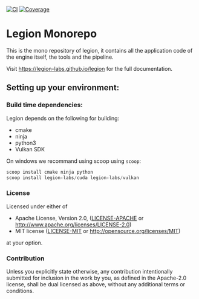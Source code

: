 [![CI](https://github.com/legion-labs/legion/actions/workflows/ci.yml/badge.svg)](https://github.com/legion-labs/legion/actions/workflows/ci.yml)
[![Coverage](https://automatic-enigma-88dd86da.pages.github.io/coverage/badges/flat.svg)](https://legion-labs.github.io/legion/coverage/index.html)

# Legion Monorepo

This is the  mono repository of legion, it contains all the application code of the engine itself, the tools and the pipeline.

Visit https://legion-labs.github.io/legion for the full documentation.

## Setting up your environment:

### Build time dependencies:

Legion depends on the following for building:

* cmake
* ninja
* python3
* Vulkan SDK

On windows we recommand using scoop using `scoop`:

```powershell
scoop install cmake ninja python
scoop install legion-labs/cuda legion-labs/vulkan
```

### License

Licensed under either of

 * Apache License, Version 2.0, ([LICENSE-APACHE](LICENSE-APACHE) or http://www.apache.org/licenses/LICENSE-2.0)
 * MIT license ([LICENSE-MIT](LICENSE-MIT) or http://opensource.org/licenses/MIT)

at your option.

### Contribution

Unless you explicitly state otherwise, any contribution intentionally submitted for inclusion in the work by you, as defined in the Apache-2.0 license, shall be dual licensed as above, without any
additional terms or conditions.

